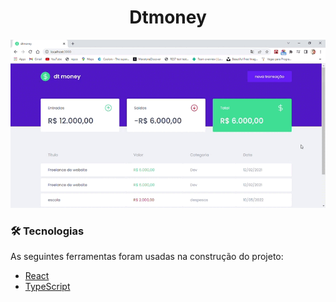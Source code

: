 <h1 align="center">Dtmoney</h1>
 
![](./dtmoney/dtmoney.gif)</br>


### 🛠 Tecnologias

As seguintes ferramentas foram usadas na construção do projeto:

- [React](https://pt-br.reactjs.org/)
- [TypeScript](https://www.typescriptlang.org/)
